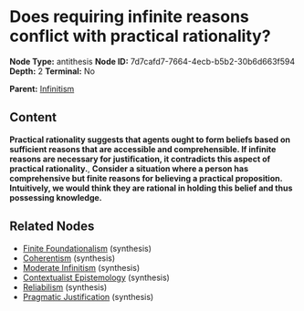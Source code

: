 # Does requiring infinite reasons conflict with practical rationality?

**Node Type:** antithesis
**Node ID:** 7d7cafd7-7664-4ecb-b5b2-30b6d663f594
**Depth:** 2
**Terminal:** No

**Parent:** [Infinitism](infinitism.md)

## Content

**Practical rationality suggests that agents ought to form beliefs based on sufficient reasons that are accessible and comprehensible. If infinite reasons are necessary for justification, it contradicts this aspect of practical rationality.**, **Consider a situation where a person has comprehensive but finite reasons for believing a practical proposition. Intuitively, we would think they are rational in holding this belief and thus possessing knowledge.**

## Related Nodes

- [Finite Foundationalism](finite-foundationalism.md) (synthesis)
- [Coherentism](coherentism.md) (synthesis)
- [Moderate Infinitism](moderate-infinitism.md) (synthesis)
- [Contextualist Epistemology](contextualist-epistemology.md) (synthesis)
- [Reliabilism](reliabilism.md) (synthesis)
- [Pragmatic Justification](pragmatic-justification.md) (synthesis)
